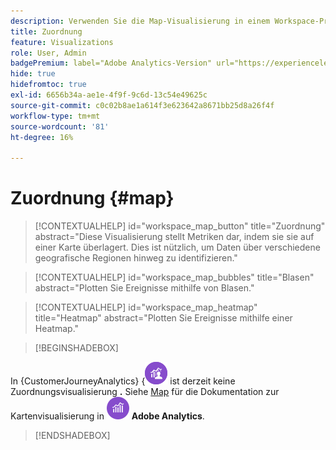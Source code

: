 ```yaml
---
description: Verwenden Sie die Map-Visualisierung in einem Workspace-Projekt.
title: Zuordnung
feature: Visualizations
role: User, Admin
badgePremium: label="Adobe Analytics-Version" url="https://experienceleague.adobe.com/docs/analytics/analyze/analysis-workspace/visualizations/map-visualization.html" tooltip="Wählen Sie aus, um die Adobe Analytics-Version dieses Artikels anzuzeigen."
hide: true
hidefromtoc: true
exl-id: 6656b34a-ae1e-4f9f-9c6d-13c54e49625c
source-git-commit: c0c02b8ae1a614f3e623642a8671bb25d8a26f4f
workflow-type: tm+mt
source-wordcount: '81'
ht-degree: 16%

---
```


# Zuordnung {#map}

<!-- markdownlint-disable MD034 -->

>[!CONTEXTUALHELP]
>id="workspace_map_button"
>title="Zuordnung"
>abstract="Diese Visualisierung stellt Metriken dar, indem sie sie auf einer Karte überlagert. Dies ist nützlich, um Daten über verschiedene geografische Regionen hinweg zu identifizieren."

<!-- markdownlint-enable MD034 -->

<!-- markdownlint-disable MD034 -->

>[!CONTEXTUALHELP]
>id="workspace_map_bubbles"
>title="Blasen"
>abstract="Plotten Sie Ereignisse mithilfe von Blasen."

<!-- markdownlint-enable MD034 -->

<!-- markdownlint-disable MD034 -->

>[!CONTEXTUALHELP]
>id="workspace_map_heatmap"
>title="Heatmap"
>abstract="Plotten Sie Ereignisse mithilfe einer Heatmap."

<!-- markdownlint-enable MD034 -->


>[!BEGINSHADEBOX]

In {CustomerJourneyAnalytics} {![}Customer Journey Analytics](/help/assets/icons/CustomerJourneyAnalytics.svg) ist derzeit keine Zuordnungsvisualisierung **.**
Siehe [Map](https://experienceleague.adobe.com/en/docs/analytics/analyze/analysis-workspace/visualizations/map-visualization) für die Dokumentation zur Kartenvisualisierung in ![AdobeAnalytics](/help/assets/icons/AdobeAnalytics.svg) **Adobe Analytics**.

>[!ENDSHADEBOX]
